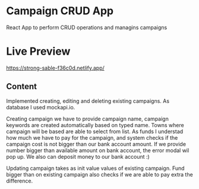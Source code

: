 # Campaign CRUD App

React App to perform CRUD operations and managins campaigns

# Live Preview
https://strong-sable-f36c0d.netlify.app/

## Content

Implemented creating, editing and deleting existing campaigns.
As database I used mockapi.io.

Creating campaign we have to provide campaign name, campaign keywords are created automatically based on typed name. Towns where campaign will be based are able to select from list. As funds I understad how much we have to pay for the campaign, and system checks if the campaign cost is not bigger than our bank account amount. If we provide number bigger than available amount on bank account, the error modal wil pop up. We also can deposit money to our bank account :)

Updating campaign takes as init value values of existing campaign. Fund bigger than on existing campaign also checks if we are able to pay extra the difference.
